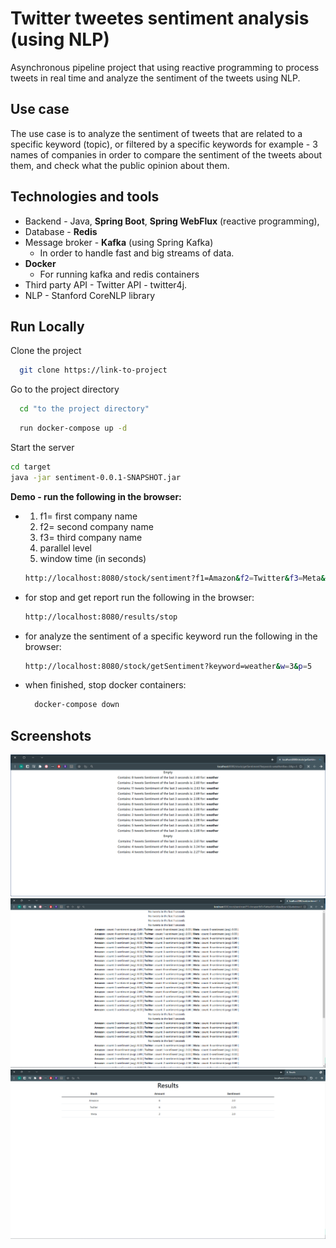 # Twitter tweetes sentiment analysis (using NLP) 
Asynchronous pipeline project that using reactive programming to process tweets
in real time and analyze the sentiment of the tweets using NLP.

## Use case
The use case is to analyze the sentiment of tweets that are related 
to a specific keyword (topic), or filtered by a specific keywords for example -
3 names of companies in order to compare the sentiment of the tweets about them, 
and check what the public opinion about them.

## Technologies and tools
* Backend - Java, **Spring Boot**, **Spring WebFlux** (reactive programming),
* Database - **Redis**
* Message broker - **Kafka** (using Spring Kafka)
  - In order to handle fast and big streams of data.
* **Docker** 
    - For running kafka and redis containers
* Third party API - Twitter API - twitter4j.
* NLP - Stanford CoreNLP library


## Run Locally

Clone the project

```bash
  git clone https://link-to-project
```

Go to the project directory

```bash
  cd "to the project directory"
```
```bash 
  run docker-compose up -d 
  ```
Start the server

```bash
cd target
java -jar sentiment-0.0.1-SNAPSHOT.jar
```
**Demo - run the following in the browser:**
- 1. f1= first company name
  2. f2= second company name
  3. f3= third company name
  4. parallel level
  5. window time (in seconds)
  ```bash
  http://localhost:8080/stock/sentiment?f1=Amazon&f2=Twitter&f3=Meta&par=3&window=1
  ```
- for stop and get report run the following in the browser:
  ```bash
  http://localhost:8080/results/stop  
  ```
  
- for analyze the sentiment of a specific keyword run the following in the browser:
  ```bash
  http://localhost:8080/stock/getSentiment?keyword=weather&w=3&p=5
  ```
- when finished, stop docker containers:
  ```bash
    docker-compose down
  ```

## Screenshots

![OneFilter](src/main/resources/Screenshots/OneFilter.png)
![Companies](src/main/resources/Screenshots/Companies.png)
![Results](src/main/resources/Screenshots/Results.png)






